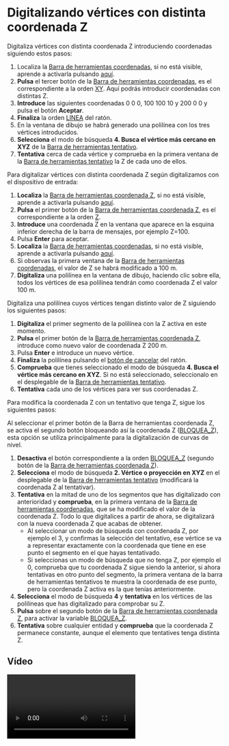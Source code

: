 # Digitalizando vértices con distinta coordenada Z

Digitaliza vértices con distinta coordenada Z introduciendo coordenadas siguiendo estos pasos:

1. Localiza la [Barra de herramientas coordenadas](/digi3d-net/primeros-pasos/comenzando-a-utilizar-digi3d.net/comenzando-con-la-ventana-de-dibujo/BarraDeHerramientasCoordenadas.html), si no está visible, aprende a activarla pulsando [aquí](https://github.com/digi21/docs/tree/7fc627c885c16fb88afc7cc05a6df2a2f4a54563/digi3d-net/primeros-pasos/comenzando-a-utilizar-digi3d.net/comenzando-con-la-ventana-de-dibujo/PresentacionDeBarrasHerramientasBasicas.md).
2. **Pulsa** el tercer botón de la [Barra de herramientas coordenadas](/digi3d-net/primeros-pasos/comenzando-a-utilizar-digi3d.net/comenzando-con-la-ventana-de-dibujo/BarraDeHerramientasCoordenadas.html), es el correspondiente a la orden [XY](/digi3d-net/referencia/ventana-de-dibujo/ordenes/x/xy.md). Aquí podrás introducir coordenadas con distintas Z.
3. **Introduce** las siguientes coordenadas 0 0 0, 100 100 10 y 200 0 0 y pulsa el botón **Aceptar**.
4. **Finaliza** la orden [LINEA](/digi3d-net/referencia/ventana-de-dibujo/ordenes/l/linea.md) del ratón.
5. En la ventana de dibujo se habrá generado una polilínea con los tres vértices introducidos.
6. **Selecciona** el modo de búsqueda **4. Busca el vértice más cercano en XYZ** de la [Barra de herramientas tentativo](/digi3d-net/referencia/barras-de-herramientas/tentativo.md).
7. **Tentativa** cerca de cada vértice y comprueba en la primera ventana de la [Barra de herramientas tentativo](/digi3d-net/referencia/barras-de-herramientas/tentativo.md) la Z de cada uno de ellos.

Para digitalizar vértices con distinta coordenada Z según digitalizamos con el dispositivo de entrada:

1. **Localiza** la [Barra de herramientas coordenada Z](/digi3d-net/primeros-pasos/comenzando-a-utilizar-digi3d.net/comenzando-con-la-ventana-de-dibujo/BarraDeHerramientasCoordenadaZ.html), si no está visible, aprende a activarla pulsando [aquí](https://github.com/digi21/docs/tree/7fc627c885c16fb88afc7cc05a6df2a2f4a54563/digi3d-net/primeros-pasos/comenzando-a-utilizar-digi3d.net/comenzando-con-la-ventana-de-dibujo/PresentacionDeBarrasHerramientasBasicas.md).
2. **Pulsa** el primer botón de la [Barra de herramientas coordenada Z](/digi3d-net/primeros-pasos/comenzando-a-utilizar-digi3d.net/comenzando-con-la-ventana-de-dibujo/BarraDeHerramientasCoordenadaZ.html), es el correspondiente a la orden [Z](/digi3d-net/referencia/ventana-de-dibujo/ordenes/z/z.md).
3. **Introduce** una coordenada Z en la ventana que aparece en la esquina inferior derecha de la barra de mensajes, por ejemplo Z=100.
4. Pulsa **Enter** para aceptar.
5. **Localiza** la [Barra de herramientas coordenadas](/digi3d-net/primeros-pasos/comenzando-a-utilizar-digi3d.net/comenzando-con-la-ventana-de-dibujo/BarraDeHerramientasCoordenadas.html), si no está visible, aprende a activarla pulsando [aquí](https://github.com/digi21/docs/tree/7fc627c885c16fb88afc7cc05a6df2a2f4a54563/digi3d-net/primeros-pasos/comenzando-a-utilizar-digi3d.net/comenzando-con-la-ventana-de-dibujo/PresentacionDeBarrasHerramientasBasicas.md).
6. Si observas la primera ventana de la [Barra de herramientas coordenadas](/digi3d-net/referencia/barras-de-herramientas/coordenadas.md), el valor de Z se habrá modificado a 100 m.
7. **Digitaliza** una polilínea en la ventana de dibujo, haciendo clic sobre ella, todos los vértices de esa polilínea tendrán como coordenada Z el valor 100 m.

Digitaliza una polilínea cuyos vértices tengan distinto valor de Z siguiendo los siguientes pasos:

1. **Digitaliza** el primer segmento de la polilínea con la Z activa en este momento.
2. **Pulsa** el primer botón de la [Barra de herramientas coordenada Z](/digi3d-net/referencia/barras-de-herramientas/coordenada-z.md), introduce como nuevo valor de coordenada Z 200 m.
3. Pulsa **Enter** e introduce un nuevo vértice.
4. **Finaliza** la polilínea pulsando el [botón de cancelar](digitalizando-vertices-distinta-coordenada-z.md) del ratón.
5. **Comprueba** que tienes seleccionado el modo de búsqueda **4. Busca el vértice más cercano en XYZ**. Si no está seleccionado, seleccionalo en el desplegable de la [Barra de herramientas tentativo](/digi3d-net/referencia/barras-de-herramientas/tentativo.md).
6. **Tentativa** cada uno de los vértices para ver sus coordenadas Z.

Para modifica la coordenada Z con un tentativo que tenga Z, sigue los siguientes pasos:

Al seleccionar el primer botón de la Barra de herramientas coordenada Z, se activa el segundo botón bloqueando así la coordenada Z \([BLOQUEA\_Z](/digi3d-net/referencia/ventana-de-dibujo/variables/b/bloquea-z.md)\), esta opción se utiliza principalmente para la digitalización de curvas de nivel.

1. **Desactiva** el botón correspondiente a la orden [BLOQUEA\_Z](/digi3d-net/primeros-pasos/comenzando-a-utilizar-digi3d.net/comenzando-con-la-ventana-de-dibujo/BLOQUEA_Z.html) \(segundo botón de la [Barra de herramientas coordenada Z](https://github.com/digi21/docs/tree/7fc627c885c16fb88afc7cc05a6df2a2f4a54563/digi3d-net/referencia/barras-de-herramientas/coordenada-z.md)\).
2. **Selecciona** el modo de búsqueda **2. Vértice o proyección en XYZ** en el desplegable de la [Barra de herramientas tentativo](/digi3d-net/referencia/barras-de-herramientas/tentativo.md) \(modificará la coordenada Z al tentativar\).
3. **Tentativa** en la mitad de uno de los segmentos que has digitalizado con anterioridad y **comprueba**, en la primera ventana de la [Barra de herramientas coordenadas](/digi3d-net/referencia/barras-de-herramientas/coordenadas.md), que se ha modificado el valor de la coordenada Z. Todo lo que digitalices a partir de ahora, se digitalizará con la nueva coordenada Z que acabas de obtener.
   * Al seleccionar un modo de búsqueda con coordenada Z, por ejemplo el 3, y confirmas la selección del tentativo, ese vértice se va a representar exactamente con la coordenada que tiene en ese punto el segmento en el que hayas tentativado.
   * Si seleccionas un modo de búsqueda que no tenga Z, por ejemplo el 0, comprueba que tu coordenada Z sigue siendo la anterior, si ahora tentativas en otro punto del segmento, la primera ventana de la barra de herramientas tentativos te muestra la coordenada de ese punto, pero la coordenada Z activa es la que tenías anteriormente.
4. **Selecciona** el modo de búsqueda **4** y **tentativa** en los vértices de las polilíneas que has digitalizado para comprobar su Z.
5. **Pulsa** sobre el segundo botón de la [Barra de herramientas coordenada Z](/digi3d-net/primeros-pasos/comenzando-a-utilizar-digi3d.net/comenzando-con-la-ventana-de-dibujo/BarraDeHerramientasCoordenadaZ.html), para activar la variable [BLOQUEA\_Z](https://github.com/digi21/docs/tree/7fc627c885c16fb88afc7cc05a6df2a2f4a54563/digi3d-net/referencia/ventana-de-dibujo/variables/b/bloquea-z.md).
6. **Tentativa** sobre cualquier entidad y **comprueba** que la coordenada Z permanece constante, aunque el elemento que tentatives tenga distinta Z.

## Vídeo

<video controls><source src="https://digi21.blob.core.windows.net/videos-ayuda/Digitalizando%20vertices%20con%20distinta%20coordenada%20Z.mp4" caption="" type="video/mp4"></video>

